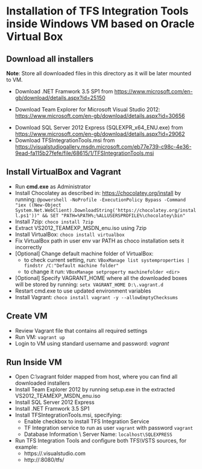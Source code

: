 
# Installation of TFS Integration Tools inside Windows VM based on Oracle Virtual Box

<!--
TFSIntegrationTools has following prerequisites:
- .NET Framework 3.5 SP1
- Team Explorer (TE 2008, 2010 or Dev11), to use with VSTS only Dev11 (2012) will work
- SQL Server Express 2012 (some other older versions are supported too)
-->

## Download all installers

**Note**: Store all downloaded files in this directory as it will be later mounted to VM.

* Download .NET Framwork 3.5 SP1 from https://www.microsoft.com/en-gb/download/details.aspx?id=25150
<!-- newer Windows versions will not have it, so have to install it -->
* Download Team Explorer for Microsoft Visual Studio 2012: https://www.microsoft.com/en-gb/download/details.aspx?id=30656
<!--
Team Explorer 2010: https://download.microsoft.com/download/4/4/C/44CD7FE1-CA53-441C-863C-F7E78F24D092/VS2010TE1.iso
or: https://tfsintegration.codeplex.com/downloads/get/364478# 
-->

* Download SQL Server 2012 Express (SQLEXPR_x64_ENU.exe) from https://www.microsoft.com/en-gb/download/details.aspx?id=29062
* Download TFSIntegrationTools.msi from https://visualstudiogallery.msdn.microsoft.com/eb77e739-c98c-4e36-9ead-fa115b27fefe/file/68615/1/TFSIntegrationTools.msi


## Install VirtualBox and Vagrant

* Run **cmd.exe** as Administrator
* Install Chocolatey as described in: https://chocolatey.org/install by running:
`@powershell -NoProfile -ExecutionPolicy Bypass -Command "iex ((New-Object System.Net.WebClient).DownloadString('https://chocolatey.org/install.ps1'))" && SET "PATH=%PATH%;%ALLUSERSPROFILE%\chocolatey\bin"`
* Install 7zip: `choco install 7zip`
* Extract VS2012_TEAMEXP_MSDN_enu.iso using 7zip
* Install VirtualBox: `choco install virtualbox`
* Fix VirtualBox path in user env var PATH as choco installation sets it incorrectly
* \[Optional\] Change default machine folder of VirtualBox:
	- to check current setting, run: `VBoxManage list systemproperties | findstr /C:"Default machine folder"`
	- to change it run: `VBoxManage setproperty machinefolder <dir>`
* \[Optional\] Specify VAGRANT_HOME where all the downloaded boxes will be stored by running: `setx VAGRANT_HOME D:\.vagrant.d`
* Restart cmd.exe to use updated environment variables
* Install Vagrant: `choco install vagrant -y --allowEmptyChecksums`


## Create VM

* Review Vagrant file that contains all required settings
* Run VM: `vagrant up`
* Login to VM using standard username and password: *vagrant*


## Run Inside VM

<!-- create snapshots in VirtualBox between all important steps, so you can always go back -->
* Open C:\vagrant folder mapped from host, where you can find all downloaded installers
* Install Team Explorer 2012 by running setup.exe in the extracted VS2012_TEAMEXP_MSDN_enu.iso
* Install SQL Server 2012 Express
* Install .NET Framwork 3.5 SP1
* Install TFSIntegrationTools.msi, specifying:
	- Enable checkbox to install TFS Integration Service
	- TF Integration service to run as user `vagrant` with password `vagrant`
	- Database Information \ Server Name: `localhost\SQLEXPRESS`
* Run TFS Integration Tools and configure both TFS\VSTS sources, for example:
	- https://<ACCOUNT>.visualstudio.com
	- http://<SERVER>:8080/tfs/
